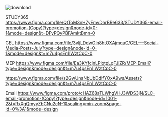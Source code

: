 
![download](https://github.com/sohaniabeywickrama/UI-UX-Developer-Intern/assets/99112193/4e818388-9c8d-4f8f-afe4-cff176541cfa)


  STUDY365 
  https://www.figma.com/file/QtToM3nH7yEmvDhrBRe633/STUDY365-email-promotion-(Copy)?type=design&node-id=0-1&mode=design&t=DFyPQyPBFAmktBmn-0


  GEL
  https://www.figma.com/file/3vljLDdwOln8htOXAjmquC/GEL---Social-Media-Posts-July?type=design&node-id=0-1&mode=design&t=m7u4psEn1IWztCpC-0

  MEP
  https://www.figma.com/file/Ea3KYfcjnLPlotpLqFJlZR/MEP-Email?type=design&mode=design&t=m7u4psEn1IWztCpC-0

  
https://www.figma.com/file/s2GwUnaNbUbDdIfYOxA9ws/Assets?type=design&mode=design&t=m7u4psEn1IWztCpC-0

Email 
https://www.figma.com/proto/cHAZ68aTLWhgVHJ3WDS3jN/SLC-email-promotion-(Copy)?type=design&node-id=1001-2&t=RxXgQmyyZbCNu2cN-1&scaling=min-zoom&page-id=0%3A1&mode=design
